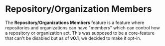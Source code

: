 # Repository/Organization Members

The **Repository/Organizations Members** feature is a feature where repositories and organizations can have "members" which can control how a repository or organization act. This was supposed to be a core-feature that can't be disabled but as of **v0.1**, we decided to make it opt-in.
